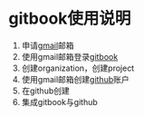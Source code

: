 # gitbook使用说明

 1. 申请[gmail](https://www.google.com/gmail)邮箱
 2. 使用gmail邮箱登录[gitbook](https://www.gitbook.com)
 3. 创建organization，创建project
 4. 使用gmail邮箱创建[github](https://github.com)账户
 5. 在github创建
 6. 集成gitbook与github
 

<!--stackedit_data:
eyJoaXN0b3J5IjpbODY1Mjg4NjQ2LDIxMjI4NjE0OTAsLTY4OD
E5NDY1LDEzNjc3NjUzNSwtMTY0MzU5MjEyXX0=
-->